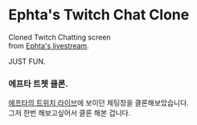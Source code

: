# Ephta's Twitch Chat Clone
Cloned Twitch Chatting screen  
from [Ephta's livestream](https://www.twitch.tv/v_llage_ephta).  

JUST FUN.
### 에프타 트쳇 클론.
[에프타의 트위치 라이브](https://www.twitch.tv/v_llage_ephta)에 보이던 체팅창을 클론해보았습니다.  
그저 한번 해보고싶어서 클론 해본 겁니다.